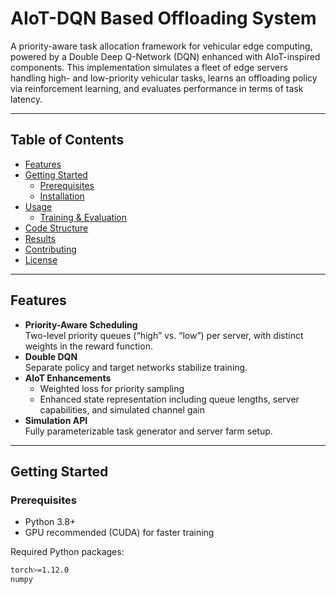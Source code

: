 # AIoT-DQN Based Offloading System

A priority-aware task allocation framework for vehicular edge computing, powered by a Double Deep Q-Network (DQN) enhanced with AIoT-inspired components. This implementation simulates a fleet of edge servers handling high- and low-priority vehicular tasks, learns an offloading policy via reinforcement learning, and evaluates performance in terms of task latency.

---

## Table of Contents

- [Features](#features)  
- [Getting Started](#getting-started)  
  - [Prerequisites](#prerequisites)  
  - [Installation](#installation)  
- [Usage](#usage)  
  - [Training & Evaluation](#training--evaluation)  
- [Code Structure](#code-structure)  
- [Results](#results)  
- [Contributing](#contributing)  
- [License](#license)  

---

## Features

- **Priority-Aware Scheduling**  
  Two-level priority queues (“high” vs. “low”) per server, with distinct weights in the reward function.  
- **Double DQN**  
  Separate policy and target networks stabilize training.  
- **AIoT Enhancements**  
  - Weighted loss for priority sampling  
  - Enhanced state representation including queue lengths, server capabilities, and simulated channel gain  
- **Simulation API**  
  Fully parameterizable task generator and server farm setup.

---

## Getting Started

### Prerequisites

- Python 3.8+  
- GPU recommended (CUDA) for faster training  

Required Python packages:

```bash
torch>=1.12.0
numpy
